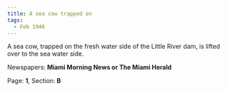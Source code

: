 ```yaml
---  
title: A sea cow trapped on  
tags:  
  - Feb 1946  
---  
```

  
A sea cow, trapped on the fresh water side of the Little River dam, is lifted over to the sea water side.  
  
Newspapers: **Miami Morning News or The Miami Herald**  
  
Page: **1**, Section: **B** 
